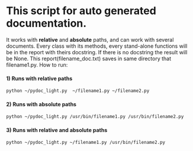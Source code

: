 # This script for auto generated documentation.
It works with **relative** and **absolute** paths,
and can work with several documents. Every class
with its methods,  every stand-alone functions
will be in the report with theirs docstring.
If there is no docstring the result will be None.
This report(filename_doc.txt) saves in same directory
that filename1.py.
How to run:
#### 1) Runs with **relative** paths 
```bash
python ~/pydoc_light.py  ~/filename1.py ~/filename2.py
```
#### 2) Runs with **absolute** paths 
```bash
python ~/pydoc_light.py /usr/bin/filename1.py /usr/bin/filename2.py
```
#### 3) Runs with **relative** and **absolute** paths 
```bash
python ~/pydoc_light.py ~/filename1.py /usr/bin/filename2.py
```
